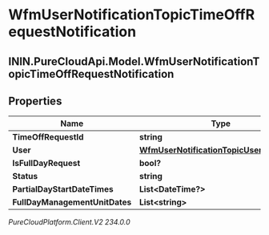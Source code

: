 # WfmUserNotificationTopicTimeOffRequestNotification

## ININ.PureCloudApi.Model.WfmUserNotificationTopicTimeOffRequestNotification

## Properties

|Name | Type | Description | Notes|
|------------ | ------------- | ------------- | -------------|
| **TimeOffRequestId** | **string** |  | [optional] |
| **User** | [**WfmUserNotificationTopicUserReference**](WfmUserNotificationTopicUserReference) |  | [optional] |
| **IsFullDayRequest** | **bool?** |  | [optional] |
| **Status** | **string** |  | [optional] |
| **PartialDayStartDateTimes** | **List&lt;DateTime?&gt;** |  | [optional] |
| **FullDayManagementUnitDates** | **List&lt;string&gt;** |  | [optional] |



_PureCloudPlatform.Client.V2 234.0.0_
